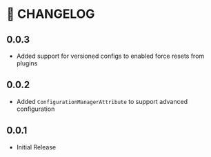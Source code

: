 # 🔖 CHANGELOG

## 0.0.3
  - Added support for versioned configs to enabled force resets from plugins

## 0.0.2
  - Added `ConfigurationManagerAttribute` to support advanced configuration

## 0.0.1
  - Initial Release